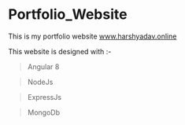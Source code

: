 # Portfolio_Website
This is my portfolio website www.harshyadav.online

This website is designed with :-
> Angular 8

> NodeJs

> ExpressJs

> MongoDb
